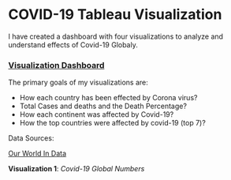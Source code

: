 # COVID-19 Tableau Visualization

I have created a dashboard with four visualizations to analyze and understand effects of Covid-19 Globaly.

### [Visualization Dashboard]([https://public.tableau.com/shared/?:display_count=n&:origin=viz_share_link])


The primary goals of my visualizations are:

- How each country has been effected by Corona virus? 
- Total Cases and deaths and the Death Percentage?
- How each continent was affected by Covid-19?
- How the top countries were affected by covid-19 (top 7)?

Data Sources:

[Our World In Data](https://ourworldindata.org/coronavirus-data)


**Visualization 1**: *Covid-19 Global Numbers*
